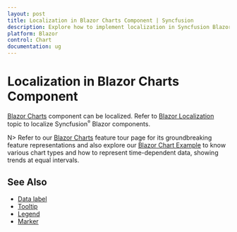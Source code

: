 ```yaml
---
layout: post
title: Localization in Blazor Charts Component | Syncfusion
description: Explore how to implement localization in Syncfusion Blazor Charts for multilingual and globalized user experiences.
platform: Blazor
control: Chart
documentation: ug
---
```


# Localization in Blazor Charts Component

[Blazor Charts](https://www.syncfusion.com/blazor-components/blazor-charts) component can be localized. Refer to [Blazor Localization](https://blazor.syncfusion.com/documentation/common/localization) topic to localize Syncfusion<sup style="font-size:70%">&reg;</sup> Blazor components.

N> Refer to our [Blazor Charts](https://www.syncfusion.com/blazor-components/blazor-charts) feature tour page for its groundbreaking feature representations and also explore our [Blazor Chart Example](https://blazor.syncfusion.com/demos/chart/line?theme=bootstrap4) to know various chart types and how to represent time-dependent data, showing trends at equal intervals.

## See Also

* [Data label](./data-labels)
* [Tooltip](./tool-tip)
* [Legend](./legend)
* [Marker](./data-markers)